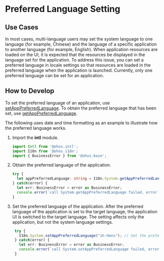# Preferred Language Setting

## Use Cases

In most cases, multi-language users may set the system language to one language (for example, Chinese) and the language of a specific application to another language (for example, English). When application resources are loaded on the UI, it is expected that the resources be displayed in the language set for the application. To address this issue, you can set a preferred language in locale settings so that resources are loaded in the preferred language when the application is launched. Currently, only one preferred language can be set for an application.

## How to Develop

To set the preferred language of an application, use [setAppPreferredLanguage](../reference/apis/js-apis-i18n.md#setapppreferredlanguage11). To obtain the preferred language that has been set, use [getAppPreferredLanguage](../reference/apis/js-apis-i18n.md#getapppreferredlanguage9).

The following uses date and time formatting as an example to illustrate how the preferred language works.

1. Import the **intl** module.
   ```ts
   import Intl from '@ohos.intl';
   import I18n from '@ohos.i18n';
   import { BusinessError } from '@ohos.base';
   ```

2. Obtain the preferred language of the application.
   ```ts
   try {  
     let appPreferredLanguage: string = I18n.System.getAppPreferredLanguage(); // Obtain the preferred language of the application.
   } catch(error) {
     let err: BusinessError = error as BusinessError;
     console.error(`call System.getAppPreferredLanguage failed, error code: ${err.code}, message: ${err.message}.`);
   }
   ```
   
3. Set the preferred language of the application. After the preferred language of the application is set to the target language, the application UI is switched to the target language. The setting affects only the application, but not the system language settings.
   ```ts
    try {  
      I18n.System.setAppPreferredLanguage("zh-Hans"); // Set the preferred language of the application to zh-Hans.
    } catch(error) {
      let err: BusinessError = error as BusinessError;
      console.error(`call System.setAppPreferredLanguage failed, error code: ${err.code}, message: ${err.message}.`);
    }
   ```
